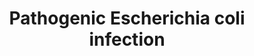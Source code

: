 ---
annotations:
- id: PW:0001041
  parent: disease pathway
  type: Pathway Ontology
  value: pathogenic Escherichia coli infection pathway
- id: CL:0002254
  parent: animal cell
  type: Cell Type Ontology
  value: epithelial cell of small intestine
- id: CL:0002253
  parent: animal cell
  type: Cell Type Ontology
  value: epithelial cell of large intestine
authors:
- Nsalomonis
- AlexanderPico
- MaintBot
- DeSl
- AMTan
- Khanspers
- Marvin M2
description: 'Sources: [http://www.genome.jp/kegg/pathway/hsa/hsa05130.html KEGG]
  Escherichia coli (commonly abbreviated E. coli) is a gram-negative, rod-shaped bacterium
  that is commonly found in the lower intestine of warm-blooded organisms (endotherms).
  Most E. coli strains are harmless, but some serotypes are pathogenic and can cause
  serious food poisoning in humans, and are occasionally responsible for product recalls.
  E. coli are also responsible for a majority of cases of urinary tract infections.
  The harmless strains are part of the normal flora of the gut, and can benefit their
  hosts by producing vitamin K2, and by preventing the establishment of pathogenic
  bacteria within the intestine.  Proteins on this pathway have targeted assays available
  via the [https://assays.cancer.gov/available_assays?wp_id=WP2272 CPTAC Assay Portal]'
last-edited: 2021-05-27
ndex: 2428dbe4-8b64-11eb-9e72-0ac135e8bacf
organisms:
- Homo sapiens
redirect_from:
- /index.php/Pathway:WP2272
- /instance/WP2272
- /instance/WP2272_rr118427
revision: r118427
schema-jsonld:
- '@context': https://schema.org/
  '@id': https://wikipathways.github.io/pathways/WP2272.html
  '@type': Dataset
  creator:
    '@type': Organization
    name: WikiPathways
  description: 'Sources: [http://www.genome.jp/kegg/pathway/hsa/hsa05130.html KEGG]
    Escherichia coli (commonly abbreviated E. coli) is a gram-negative, rod-shaped
    bacterium that is commonly found in the lower intestine of warm-blooded organisms
    (endotherms). Most E. coli strains are harmless, but some serotypes are pathogenic
    and can cause serious food poisoning in humans, and are occasionally responsible
    for product recalls. E. coli are also responsible for a majority of cases of urinary
    tract infections. The harmless strains are part of the normal flora of the gut,
    and can benefit their hosts by producing vitamin K2, and by preventing the establishment
    of pathogenic bacteria within the intestine.  Proteins on this pathway have targeted
    assays available via the [https://assays.cancer.gov/available_assays?wp_id=WP2272
    CPTAC Assay Portal]'
  keywords:
  - ABL1
  - ACTB
  - ACTG1
  - ARHGEF2
  - ARPC1A
  - ARPC1B
  - ARPC2
  - ARPC3
  - ARPC4
  - ARPC5
  - ARPC5L
  - Bfp
  - CD14
  - CDC42
  - CDH1
  - CLDN1
  - CTNNB1
  - CTTN
  - EZR
  - Eae
  - EspF
  - EspFU
  - EspG
  - EspG2
  - EspH
  - FYN
  - HCLS1
  - ITGB1
  - KRT18
  - LY96
  - Map
  - NCK1
  - NCK2
  - NCL
  - NleA
  - NleH
  - OCLN
  - PRKCA
  - Phosphatidylethanolamine
  - RHOA
  - ROCK1
  - ROCK2
  - StxA
  - StxB
  - TLR4
  - TLR5
  - TUBA1A
  - TUBA1B
  - TUBA1C
  - TUBA3C
  - TUBA3D
  - TUBA3E
  - TUBA4A
  - TUBA8
  - TUBAL3
  - TUBB
  - TUBB1
  - TUBB2A
  - TUBB2B
  - TUBB2C
  - TUBB3
  - TUBB4
  - TUBB4Q
  - TUBB6
  - TUBB8
  - Tir
  - WAS
  - WASL
  - YWHAQ
  - YWHAZ
  - actin-related protein 2/3 complex subunit 1B-like
  - occludin-like
  license: CC0
  name: Pathogenic Escherichia coli infection
seo: CreativeWork
title: Pathogenic Escherichia coli infection
wpid: WP2272
---